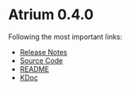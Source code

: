 # Atrium 0.4.0

Following the most important links:
- [Release Notes](https://github.com/robstoll/atrium/releases/tag/v0.4.0)
- [Source Code](https://github.com/robstoll/atrium/tree/v0.4.0)
- [README](https://github.com/robstoll/atrium/blob/v0.4.0/README.md)
- [KDoc](doc)